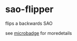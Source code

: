 # sao-flipper
flips a backwards SAO

see [microbadge](https://github.com/securelyfitz/microbadge) for moredetails
